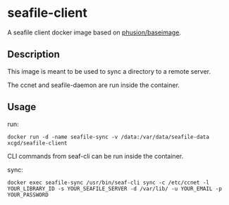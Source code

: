 # seafile-client

A seafile client docker image based on [phusion/baseimage](https://hub.docker.com/r/phusion/baseimage/).

## Description

This image is meant to be used to sync a directory to a remote server.

The ccnet and seafile-daemon are run inside the container.

## Usage

run:

```
docker run -d -name seafile-sync -v /data:/var/data/seafile-data xcgd/seafile-client
```

CLI commands from seaf-cli can be run inside the container.

sync:

```
docker exec seafile-sync /usr/bin/seaf-cli sync -c /etc/ccnet -l YOUR_LIBRARY_ID -s YOUR_SEAFILE_SERVER -d /var/lib/ -u YOUR_EMAIL -p YOUR_PASSWORD
```


